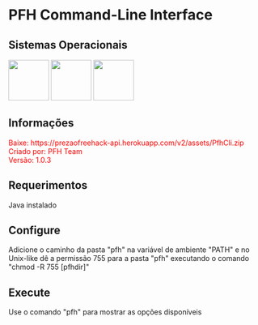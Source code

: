 # PFH Command-Line Interface

## Sistemas Operacionais
<p>
<img src="https://upload.wikimedia.org/wikipedia/commons/thumb/0/0a/Unofficial_Windows_logo_variant_-_2002%E2%80%932012_%28Multicolored%29.svg/170px-Unofficial_Windows_logo_variant_-_2002%E2%80%932012_%28Multicolored%29.svg.png" width="80" height="80" />
<img src="https://upload.wikimedia.org/wikipedia/commons/3/35/Tux.svg" width="80" height="80" />
<img src="https://logos-download.com/wp-content/uploads/2020/06/Apple_Mac_OS_Logo.png" width="80" height="80" />
</p>

## Informações
<p style="color:red">Baixe: https://prezaofreehack-api.herokuapp.com/v2/assets/PfhCli.zip
<br>Criado por: PFH Team
<br>Versão: 1.0.3</p>

## Requerimentos
Java instalado

## Configure
Adicione o caminho da pasta "pfh" na variável de ambiente "PATH" e no Unix-like dê a permissão 755 para a pasta "pfh" executando o comando "chmod -R 755 [pfhdir]"

## Execute
Use o comando "pfh" para mostrar as opções disponíveis
